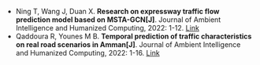 * Ning T, Wang J, Duan X. <b>Research on expressway traffic flow prediction model based on MSTA-GCN[J]</b>. Journal of Ambient Intelligence and Humanized Computing, 2022: 1-12. [Link](https://link.springer.com/article/10.1007/s12652-022-04431-6)
* Qaddoura R, Younes M B. <b>Temporal prediction of traffic characteristics on real road scenarios in Amman[J]</b>. Journal of Ambient Intelligence and Humanized Computing, 2022: 1-16. [Link](https://link.springer.com/article/10.1007/s12652-022-03708-0)
